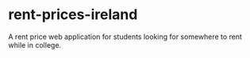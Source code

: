# rent-prices-ireland
A rent price web application for students looking for somewhere to rent while in college.

